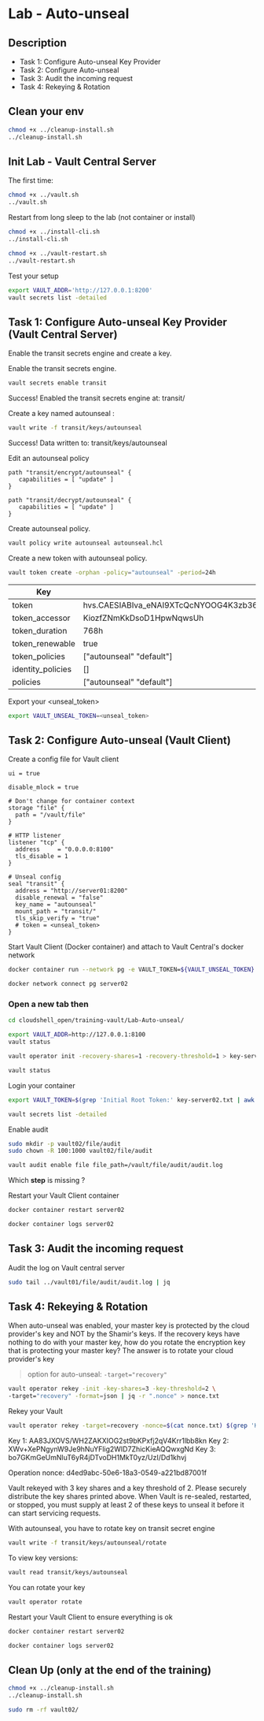 # Lab - Auto-unseal

<walkthrough-tutorial-duration duration="40.0"></walkthrough-tutorial-duration>

## Description

* Task 1: Configure Auto-unseal Key Provider
* Task 2: Configure Auto-unseal
* Task 3: Audit the incoming request
* Task 4: Rekeying & Rotation

## Clean your env

```bash
chmod +x ../cleanup-install.sh
../cleanup-install.sh
```

## Init Lab - Vault Central Server

The first time:

```bash
chmod +x ../vault.sh
../vault.sh
```


Restart from long sleep to the lab (not container or install)

```bash
chmod +x ../install-cli.sh
../install-cli.sh
```

```bash
chmod +x ../vault-restart.sh
../vault-restart.sh
```
Test your setup

```bash
export VAULT_ADDR='http://127.0.0.1:8200' 
vault secrets list -detailed
```

## Task 1: Configure Auto-unseal Key Provider (Vault Central Server)

Enable the transit secrets engine and create a key.

Enable the transit secrets engine.

```bash
vault secrets enable transit
```
Success! Enabled the transit secrets engine at: transit/

Create a key named autounseal :

```bash
vault write -f transit/keys/autounseal
```

Success! Data written to: transit/keys/autounseal

Edit an autounseal policy

```hcl
path "transit/encrypt/autounseal" {
   capabilities = [ "update" ]
}

path "transit/decrypt/autounseal" {
   capabilities = [ "update" ]
}
```

Create autounseal policy.

```bash
vault policy write autounseal autounseal.hcl
```

Create a new token with autounseal policy.

```bash
vault token create -orphan -policy="autounseal" -period=24h
```

Key                 |Value
---                 |-----
token               |hvs.CAESIABIva_eNAI9XTcQcNYOOG4K3zb36OoKB1pRe20g2dZ5Gh4KHGh2cy42QnNkSnlJeVJVTGROaVhieFlTQUtEeEk
token_accessor      |KiozfZNmKkDsoD1HpwNqwsUh
token_duration      |768h
token_renewable     |true
token_policies      |["autounseal" "default"]
identity_policies   |[]
policies            |["autounseal" "default"]

Export your <unseal_token>

```bash
export VAULT_UNSEAL_TOKEN=<unseal_token>
```

## Task 2: Configure Auto-unseal (Vault Client)

Create a config file for Vault client

```hcl
ui = true

disable_mlock = true

# Don't change for container context
storage "file" {
  path = "/vault/file"
}

# HTTP listener
listener "tcp" {
  address     = "0.0.0.0:8100"
  tls_disable = 1
}

# Unseal config
seal "transit" {
  address = "http://server01:8200"
  disable_renewal = "false"
  key_name = "autounseal"
  mount_path = "transit/"
  tls_skip_verify = "true"
  # token = <unseal_token>
}
```

Start Vault Client (Docker container) and attach to Vault Central's docker network

```bash
docker container run --network pg -e VAULT_TOKEN=${VAULT_UNSEAL_TOKEN}  --cap-add IPC_LOCK --name server02 -d -p 8100:8100 -v $(pwd)/config-vault02.hcl:/vault/config/vault.hcl -v $(pwd)/vault02/file:/vault/file hashicorp/vault:1.12.4 vault server -config=/vault/config/vault.hcl

docker network connect pg server02
```

### Open a new tab then

```bash
cd cloudshell_open/training-vault/Lab-Auto-unseal/

export VAULT_ADDR=http://127.0.0.1:8100
vault status
```

```bash
vault operator init -recovery-shares=1 -recovery-threshold=1 > key-server02.txt

vault status
```

Login your container

```bash
export VAULT_TOKEN=$(grep 'Initial Root Token:' key-server02.txt | awk '{print $NF}')

vault secrets list -detailed
```

Enable audit

```bash
sudo mkdir -p vault02/file/audit
sudo chown -R 100:1000 vault02/file/audit

vault audit enable file file_path=/vault/file/audit/audit.log
```

Which **step** is missing ?

Restart your Vault Client container

```bash
docker container restart server02
```

```bash
docker container logs server02
```

## Task 3: Audit the incoming request

Audit the log on Vault central server

```bash
sudo tail ../vault01/file/audit/audit.log | jq
```


## Task 4: Rekeying & Rotation

When auto-unseal was enabled, your master key is protected by the cloud provider's key and NOT by the Shamir's keys. If the recovery keys have nothing to do with your master key, how do you rotate the encryption
key that is protecting your master key?
The answer is to rotate your cloud provider's key

> option for auto-unseal: `-target="recovery"`

```bash
vault operator rekey -init -key-shares=3 -key-threshold=2 \
-target="recovery" -format=json | jq -r ".nonce" > nonce.txt
```

Rekey your Vault

```bash
vault operator rekey -target=recovery -nonce=$(cat nonce.txt) $(grep 'Key 1:' key-server02.txt | awk '{print $NF}')
```

Key 1: AA83JXOVS/WH2ZAKXIOG2st9bKPxfj2qV4Krr1lbb8kn
Key 2: XWv+XePNgynW9Je9hNuYFlig2WID7ZhicKieAQQwxgNd
Key 3: bo7GKmGeUmNluT6yR4jDTvoDH1MkT0yz/UzI/Dd1khvj

Operation nonce: d4ed9abc-50e6-18a3-0549-a221bd87001f

Vault rekeyed with 3 key shares and a key threshold of 2. Please securely
distribute the key shares printed above. When Vault is re-sealed, restarted,
or stopped, you must supply at least 2 of these keys to unseal it before it
can start servicing requests.


With autounseal, you have to rotate key on transit secret engine

```bash
vault write -f transit/keys/autounseal/rotate
```

To view key versions:

```bash
vault read transit/keys/autounseal
```

You can rotate your key

```bash
vault operator rotate
```

Restart your Vault Client to ensure everything is ok

```bash
docker container restart server02
```

```bash
docker container logs server02
```


## Clean Up (only at the end of the training)


```bash
chmod +x ../cleanup-install.sh
../cleanup-install.sh
```

```bash
sudo rm -rf vault02/
```